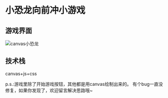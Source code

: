 # 小恐龙向前冲小游戏
## 游戏界面
![canvas小恐龙](https://user-images.githubusercontent.com/87402177/198881909-a6f93829-ca22-4dd7-b2d8-0c3836da35a5.png)
## 技术栈
canvas+js+css

p.s.:游戏里除了开始游戏按钮，其他都是用canvas绘制出来的。
有个bug一直没修复，如果你发现了，欢迎留言解决思路哦~
